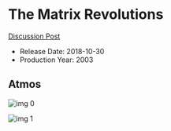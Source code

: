 # The Matrix Revolutions

[Discussion Post](https://www.avsforum.com/threads/bass-eq-for-filtered-movies.2995212/post-57022872)

* Release Date: 2018-10-30
* Production Year: 2003

## Atmos

![img 0](https://i.imgur.com/wrXSYew.jpg)

![img 1](https://i.imgur.com/T9QtKT5.jpg)

